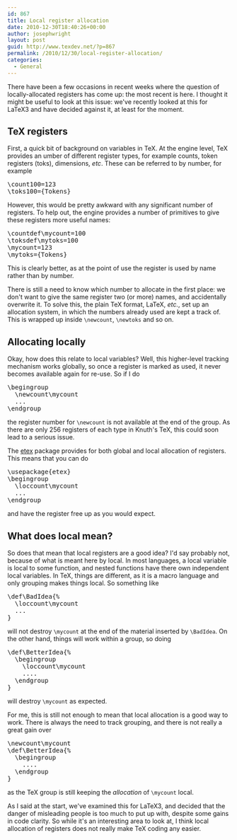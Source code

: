 ```yaml
---
id: 867
title: Local register allocation
date: 2010-12-30T18:40:26+00:00
author: josephwright
layout: post
guid: http://www.texdev.net/?p=867
permalink: /2010/12/30/local-register-allocation/
categories:
  - General
---
```

There have been a few occasions in recent weeks where the question of locally-allocated registers has come up: the most recent is here. I thought it might be useful to look at this issue: we've recently looked at this for LaTeX3 and have decided against it, at least for the moment.
<h2>TeX registers</h2>
First, a quick bit of background on variables in TeX. At the engine level, TeX provides an umber of different register types, for example counts, token registers (toks), dimensions, <em>etc</em>. These can be referred to by number, for example
<pre>\count100=123
\toks100={Tokens}</pre>
However, this would be pretty awkward with any significant number of registers. To help out, the engine provides a number of primitives to give these registers more useful names:
<pre>\countdef\mycount=100
\toksdef\mytoks=100
\mycount=123
\mytoks={Tokens}</pre>
This is clearly better, as at the point of use the register is used by name rather than by number.

There is still a need to know which number to allocate in the first place: we don't want to give the same register two (or more) names, and accidentally overwrite it. To solve this, the plain TeX format, LaTeX, <em>etc.</em>, set up an allocation system, in which the numbers already used are kept a track of. This is wrapped up inside <code>\newcount</code>, <code>\newtoks</code> and so on.
<h2>Allocating locally</h2>
Okay, how does this relate to local variables? Well, this higher-level tracking mechanism works globally, so once a register is marked as used, it never becomes available again for re-use. So if I do
<pre>\begingroup
  \newcount\mycount
  ...
\endgroup
</pre>
the register number for <code>\newcount</code> is not available at the end of the group. As there are only 256 registers of each type in Knuth's TeX, this could soon lead to a serious issue.

The <a href="http://ctan.org/pkg/etex">etex</a> package provides for both global and local allocation of registers. This means that you can do
<pre>\usepackage{etex}
\begingroup
  \loccount\mycount
  ...
\endgroup
</pre>
and have the register free up as you would expect.
<h2>What does local mean?</h2>
So does that mean that local registers are a good idea? I'd say probably not, because of what is meant here by local. In most languages, a local variable is local to some function, and nested functions have there own independent local variables. In TeX, things are different, as it is a macro language and only grouping makes things local. So something like
<!-- {% raw %} -->
<pre>\def\BadIdea{%
  \loccount\mycount
  ...
}</pre>
<!-- {% endraw %} -->
will not destroy <code>\mycount</code> at the end of the material inserted by <code>\BadIdea</code>. On the other hand, things will work within a group, so doing
<!-- {% raw %} -->
<pre>
\def\BetterIdea{%
  \begingroup
    \loccount\mycount
    ....
  \endgroup
}
</pre>
<!-- {% endraw %} -->
will destroy <code>\mycount</code> as expected.

For me, this is still not enough to mean that local allocation is a good way to work. There is always the need to track grouping, and there is not really a great gain over
<!-- {% raw %} -->
<pre>
\newcount\mycount
\def\BetterIdea{%
  \begingroup
    ....
  \endgroup
}
</pre>
<!-- {% endraw %} -->
as the TeX group is still keeping the <em>allocation</em> of <code>\mycount</code> local.

As I said at the start, we've examined this for LaTeX3, and decided that the danger of misleading people is too much to put up with, despite some gains in code clarity. So while it's an interesting area to look at, I think local allocation of registers does not really make TeX coding any easier.
